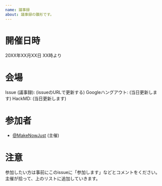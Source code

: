 ```yaml
---
name: 議事録
about: 議事録の雛形です。
---
```


# 開催日時

20XX年XX月XX日 XX時より

# 会場

Issue (議事録): (issueのURLで更新する)
Googleハングアウト: (当日更新します)
HackMD: (当日更新します)

# 参加者

- [@MakeNowJust][] (主催)

[@MakeNowJust]: https://github.com/MakeNowJust

# 注意

参加したい方は事前にこのissueに「参加します」などとコメントをください。
主催が拾って、上のリストに追加していきます。